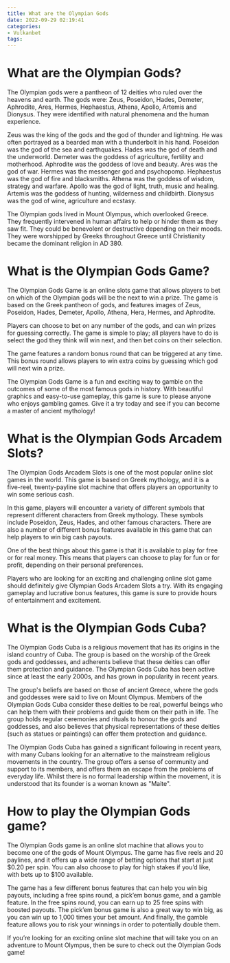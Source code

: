 ```yaml
---
title: What are the Olympian Gods
date: 2022-09-29 02:19:41
categories:
- Vulkanbet
tags:
---
```



#  What are the Olympian Gods?

The Olympian gods were a pantheon of 12 deities who ruled over the heavens and earth. The gods were: Zeus, Poseidon, Hades, Demeter, Aphrodite, Ares, Hermes, Hephaestus, Athena, Apollo, Artemis and Dionysus. They were identified with natural phenomena and the human experience.

Zeus was the king of the gods and the god of thunder and lightning. He was often portrayed as a bearded man with a thunderbolt in his hand. Poseidon was the god of the sea and earthquakes. Hades was the god of death and the underworld. Demeter was the goddess of agriculture, fertility and motherhood. Aphrodite was the goddess of love and beauty. Ares was the god of war. Hermes was the messenger god and psychopomp. Hephaestus was the god of fire and blacksmiths. Athena was the goddess of wisdom, strategy and warfare. Apollo was the god of light, truth, music and healing. Artemis was the goddess of hunting, wilderness and childbirth. Dionysus was the god of wine, agriculture and ecstasy.

The Olympian gods lived in Mount Olympus, which overlooked Greece. They frequently intervened in human affairs to help or hinder them as they saw fit. They could be benevolent or destructive depending on their moods. They were worshipped by Greeks throughout Greece until Christianity became the dominant religion in AD 380.

#  What is the Olympian Gods Game?

The Olympian Gods Game is an online slots game that allows players to bet on which of the Olympian gods will be the next to win a prize. The game is based on the Greek pantheon of gods, and features images of Zeus, Poseidon, Hades, Demeter, Apollo, Athena, Hera, Hermes, and Aphrodite.

Players can choose to bet on any number of the gods, and can win prizes for guessing correctly. The game is simple to play; all players have to do is select the god they think will win next, and then bet coins on their selection.

The game features a random bonus round that can be triggered at any time. This bonus round allows players to win extra coins by guessing which god will next win a prize.

The Olympian Gods Game is a fun and exciting way to gamble on the outcomes of some of the most famous gods in history. With beautiful graphics and easy-to-use gameplay, this game is sure to please anyone who enjoys gambling games. Give it a try today and see if you can become a master of ancient mythology!

#  What is the Olympian Gods Arcadem Slots?

The Olympian Gods Arcadem Slots is one of the most popular online slot games in the world. This game is based on Greek mythology, and it is a five-reel, twenty-payline slot machine that offers players an opportunity to win some serious cash.

In this game, players will encounter a variety of different symbols that represent different characters from Greek mythology. These symbols include Poseidon, Zeus, Hades, and other famous characters. There are also a number of different bonus features available in this game that can help players to win big cash payouts.

One of the best things about this game is that it is available to play for free or for real money. This means that players can choose to play for fun or for profit, depending on their personal preferences.

Players who are looking for an exciting and challenging online slot game should definitely give Olympian Gods Arcadem Slots a try. With its engaging gameplay and lucrative bonus features, this game is sure to provide hours of entertainment and excitement.

#  What is the Olympian Gods Cuba?

The Olympian Gods Cuba is a religious movement that has its origins in the island country of Cuba. The group is based on the worship of the Greek gods and goddesses, and adherents believe that these deities can offer them protection and guidance. The Olympian Gods Cuba has been active since at least the early 2000s, and has grown in popularity in recent years.

The group's beliefs are based on those of ancient Greece, where the gods and goddesses were said to live on Mount Olympus. Members of the Olympian Gods Cuba consider these deities to be real, powerful beings who can help them with their problems and guide them on their path in life. The group holds regular ceremonies and rituals to honour the gods and goddesses, and also believes that physical representations of these deities (such as statues or paintings) can offer them protection and guidance.

The Olympian Gods Cuba has gained a significant following in recent years, with many Cubans looking for an alternative to the mainstream religious movements in the country. The group offers a sense of community and support to its members, and offers them an escape from the problems of everyday life. Whilst there is no formal leadership within the movement, it is understood that its founder is a woman known as "Maite".

#  How to play the Olympian Gods game?

The Olympian Gods game is an online slot machine that allows you to become one of the gods of Mount Olympus. The game has five reels and 20 paylines, and it offers up a wide range of betting options that start at just $0.20 per spin. You can also choose to play for high stakes if you’d like, with bets up to $100 available.

The game has a few different bonus features that can help you win big payouts, including a free spins round, a pick’em bonus game, and a gamble feature. In the free spins round, you can earn up to 25 free spins with boosted payouts. The pick’em bonus game is also a great way to win big, as you can win up to 1,000 times your bet amount. And finally, the gamble feature allows you to risk your winnings in order to potentially double them.

If you’re looking for an exciting online slot machine that will take you on an adventure to Mount Olympus, then be sure to check out the Olympian Gods game!